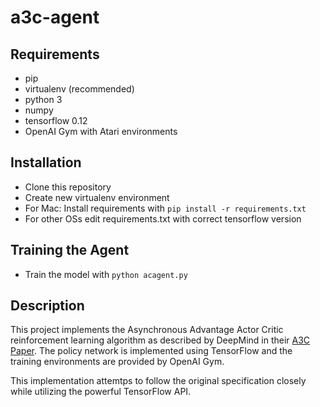 a3c-agent
=========

Requirements
------------
* pip
* virtualenv (recommended)
* python 3
* numpy
* tensorflow 0.12
* OpenAI Gym with Atari environments

Installation
------------
* Clone this repository
* Create new virtualenv environment
* For Mac: Install requirements with `pip install -r requirements.txt`
* For other OSs edit requirements.txt with correct tensorflow version

Training the Agent
-----------------------
* Train the model with `python acagent.py`

Description
-----------
This project implements the Asynchronous Advantage Actor Critic reinforcement learning algorithm as described by DeepMind in their [A3C Paper](https://arxiv.org/abs/1602.01783v2). The policy network is implemented using TensorFlow and the training environments are provided by OpenAI Gym.

This implementation attemtps to follow the original specification closely while utilizing the powerful TensorFlow API.
